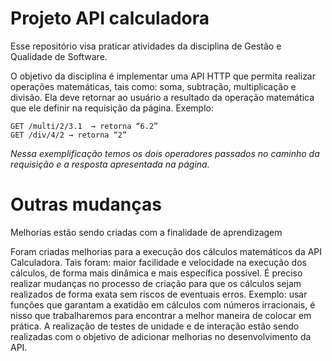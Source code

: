 # Projeto API calculadora 
Esse repositório visa praticar atividades da disciplina de Gestão e Qualidade de Software. 

O objetivo da disciplina é implementar uma API HTTP que permita realizar operações matemáticas, tais como: soma, subtração, multiplicação e divisão. Ela deve retornar ao usuário a resultado da operação matemática que ele definir na requisição da página. Exemplo: 

```
GET /multi/2/3.1  → retorna “6.2”
GET /div/4/2 → retorna “2”
```

*Nessa exemplificação temos os dois operadores passados no caminho da requisição e a resposta apresentada na página.*

Outras mudanças
=======
Melhorias estão sendo criadas com a finalidade de aprendizagem

Foram criadas melhorias para a execução dos cálculos matemáticos da API Calculadora. Tais foram: maior facilidade e velocidade na execução dos cálculos, de forma mais dinâmica e mais específica possível.
É preciso realizar mudanças no processo de criação para que os cálculos sejam realizados de forma exata sem riscos de eventuais erros. 
Exemplo: usar funções que garantam a exatidão em cálculos com números irracionais, é nisso que trabalharemos para encontrar a melhor maneira de colocar em prática.
A realização de testes de unidade e de interação estão sendo realizadas com o objetivo de adicionar melhorias no desenvolvimento da API.